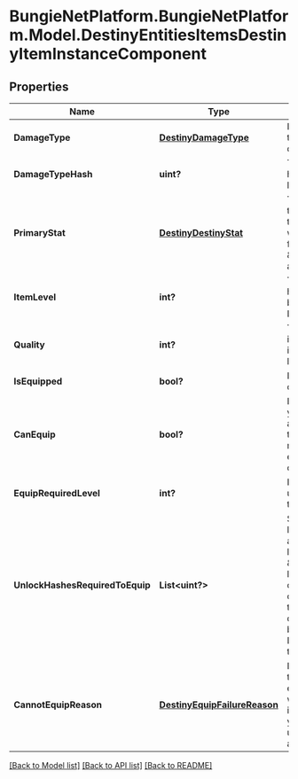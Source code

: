 # BungieNetPlatform.BungieNetPlatform.Model.DestinyEntitiesItemsDestinyItemInstanceComponent
## Properties

Name | Type | Description | Notes
------------ | ------------- | ------------- | -------------
**DamageType** | [**DestinyDamageType**](DestinyDamageType.md) | If the item has a damage type, this is the item&#39;s current damage type. | [optional] 
**DamageTypeHash** | **uint?** | The current damage type&#39;s hash, so you can look up localized info and icons for it. | [optional] 
**PrimaryStat** | [**DestinyDestinyStat**](DestinyDestinyStat.md) | The item stat that we consider to be \&quot;primary\&quot; for the item. For instance, this would be \&quot;Attack\&quot; for Weapons or \&quot;Defense\&quot; for armor. | [optional] 
**ItemLevel** | **int?** | The Item&#39;s \&quot;Level\&quot; has the most significant bearing on its stats, such as Light and Power. | [optional] 
**Quality** | **int?** | The \&quot;Quality\&quot; of the item has a lesser - but still impactful - bearing on stats like Light and Power. | [optional] 
**IsEquipped** | **bool?** | Is the item currently equipped on the given character? | [optional] 
**CanEquip** | **bool?** | If this is an equippable item, you can check it here. There are permanent as well as transitory reasons why an item might not be able to be equipped: check cannotEquipReason for details. | [optional] 
**EquipRequiredLevel** | **int?** | If the item cannot be equipped until you reach a certain level, that level will be reflected here. | [optional] 
**UnlockHashesRequiredToEquip** | **List&lt;uint?&gt;** | Sometimes, there are limitations to equipping that are represented by character-level flags called \&quot;unlocks\&quot;.  This is a list of flags that they need in order to equip the item that the character has not met. Use these to look up the descriptions to show in your UI by looking up the relevant DestinyUnlockDefinitions for the hashes. | [optional] 
**CannotEquipReason** | [**DestinyEquipFailureReason**](DestinyEquipFailureReason.md) | If you cannot equip the item, this is a flags enum that enumerates all of the reasons why you couldn&#39;t equip the item. You may need to refine your UI further by using unlockHashesRequiredToEquip and equipRequiredLevel. | [optional] 

[[Back to Model list]](../README.md#documentation-for-models) [[Back to API list]](../README.md#documentation-for-api-endpoints) [[Back to README]](../README.md)

